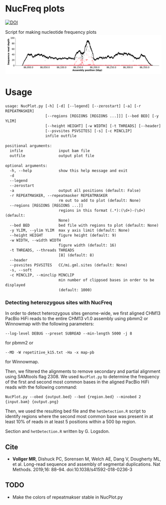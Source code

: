# NucFreq plots
[![DOI](https://zenodo.org/badge/142181949.svg)](https://zenodo.org/badge/latestdoi/142181949)

Script for making nucleotide frequency plots 
![clean](imgs/image.png)

# Usage 
```
usage: NucPlot.py [-h] [-d] [--legend] [--zerostart] [-a] [-r REPEATMASKER]
                  [--regions [REGIONS [REGIONS ...]]] [--bed BED] [-y YLIM]
                  [--height HEIGHT] [-w WIDTH] [-t THREADS] [--header]
                  [--psvsites PSVSITES] [-s] [-c MINCLIP]
                  infile outfile

positional arguments:
  infile                input bam file
  outfile               output plot file

optional arguments:
  -h, --help            show this help message and exit
  -d
  --legend
  --zerostart
  -a                    output all positions (default: False)
  -r REPEATMASKER, --repeatmasker REPEATMASKER
                        rm out to add to plot (default: None)
  --regions [REGIONS [REGIONS ...]]
                        regions in this format (.*):(\d+)-(\d+) (default:
                        None)
  --bed BED             bed file with regions to plot (default: None)
  -y YLIM, --ylim YLIM  max y axis limit (default: None)
  --height HEIGHT       figure height (default: 9)
  -w WIDTH, --width WIDTH
                        figure width (default: 16)
  -t THREADS, --threads THREADS
                        [8] (default: 8)
  --header
  --psvsites PSVSITES   CC/mi.gml.sites (default: None)
  -s, --soft
  -c MINCLIP, --minclip MINCLIP
                        min number of clippsed bases in order to be displayed
                        (default: 1000)
```
      

### Detecting heterozygous sites with NucFreq
In order to detect heterozygous sites genome-wide, we first aligned CHM13 PacBio
HiFi reads to the entire CHM13 v1.0 assembly using pbmm2 or Winnowmap with the 
following parameters: 
```
--log-level DEBUG --preset SUBREAD --min-length 5000 -j 8
```
for pbmm2 or 
```
--MD -W repetitive_k15.txt -Ha -x map-pb
```
for Winnowmap.

Then, we filtered the alignments to remove secondary and partial alignment using SAMtools
flag 2308. We used `NucPlot.py` to determine the frequency of the first and second most 
common bases in the aligned PacBio HiFi reads with the following command: 
```
NucPlot.py --obed {output.bed} --bed {region.bed} --minobed 2 {input.bam} {output.png}
```
Then, we used the resulting bed file and the `hetDetection.R` script
to identify regions where the second most common base 
was present in at least 10% of reads in at least 5 positions within a 500 bp region.

Section and `hetDetection.R` written by G. Logsdon. 


## Cite
 - **Vollger MR**, Dishuck PC, Sorensen M, Welch AE, Dang V, Dougherty ML, et al. Long-read sequence and assembly of segmental duplications. Nat Methods. 2019;16: 88–94. doi:10.1038/s41592-018-0236-3

## TODO
 - Make the colors of repeatmakser stable in NucPlot.py

